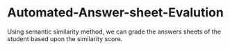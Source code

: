 # Automated-Answer-sheet-Evalution

Using semantic similarity method, we can grade the answers sheets of the student based upon the similarity score.
